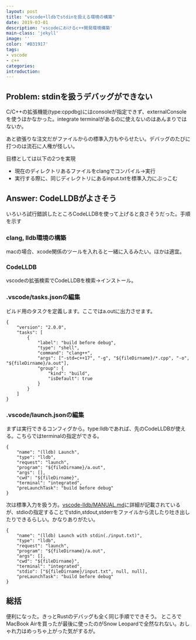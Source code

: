 ```yaml
---
layout: post
title: "vscode+lldbでstdinを扱える環境の構築"
date: 2019-03-01
description: 'vscodeにおけるc++開発環境構築'
main-class: 'jekyll'
image: ''
color: '#B31917'
tags:
- vscode
- c++
categories:
introduction: 
---
```


## Problem: stdinを扱うデバッグができない

C/C++の拡張機能(type:cppdbg)にはconsoleが指定できず、externalConsoleを使うほかなかった。integrate terminalがあるのに使えないのはあんまりではないか。

あと欲張りな注文だがファイルからの標準入力もやらせたい。デバッグのたびに打つのは流石に人権が怪しい。

目標としては以下の2つを実現
* 現在のディレクトリあるファイルをclangでコンパイル→実行
* 実行する際に、同じディレクトリにあるinput.txtを標準入力にぶっこむ


## Answer: CodeLLDBがよさそう

いろいろ試行錯誤したところCodeLLDBを使って上げると良さそうだった。手順を示す

### clang, lldb環境の構築

macの場合、xcode関係のツールを入れると一緒に入るみたい。ほかは適宜。

### CodeLLDB

vscodeの拡張検索でCodeLLDBを検索→インストール。

### .vscode/tasks.jsonの編集

ビルド用のタスクを定義します。ここではa.outに出力させます。

```
{
    "version": "2.0.0",
    "tasks": [
        {
            "label": "build before debug",
            "type": "shell",
            "command": "clang++",
            "args": ["-std=c++17", "-g", "${fileDirname}/*.cpp", "-o", "${fileDirname}/a.out"],
            "group": {
                "kind": "build",
                "isDefault": true
            }
        }
    ]
}
```

### .vscode/launch.jsonの編集

まずは実行できるコンフィグから。type:lldbであれば、先のCodeLLDBが使える。こちらではterminalの指定ができる。

```
{
    "name": "(lldb) Launch",
    "type": "lldb",
    "request": "launch",
    "program": "${fileDirname}/a.out",
    "args": [],
    "cwd": "${fileDirname}",
    "terminal": "integrated",
    "preLaunchTask": "build before debug"
}
```

次は標準入力を扱う方。[vscode-lldb/MANUAL.md](https://github.com/vadimcn/vscode-lldb/blob/master/MANUAL.md##stdio)に詳細が記載されているが、stdioの指定することでstdin,stdout,stderrをファイルから流したり吐き出したりできるらしい。かなりありがたい。

```
{
    "name": "(lldb) Launch with stdin(./input.txt)",
    "type": "lldb",
    "request": "launch",
    "program": "${fileDirname}/a.out",
    "args": [],
    "cwd": "${fileDirname}",
    "terminal": "integrated",
    "stdio": ["${fileDirname}/input.txt", null, null],
    "preLaunchTask": "build before debug"
}
```


## 総括

便利になった。きっとRustのデバッグも全く同じ手順でできそう。
ところでMacBook Airを買ったが最後に使ったのがSnow Leopardで全然なれない。おしゃれ力はめっちゃ上がった気がするが。